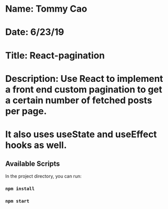 # Name: Tommy Cao
# Date: 6/23/19
# Title: React-pagination
# Description:  Use React to implement a front end custom pagination to get a certain number of fetched posts per page. 
#               It also uses useState and useEffect hooks as well.

## Available Scripts

In the project directory, you can run:

### `npm install`

### `npm start`
